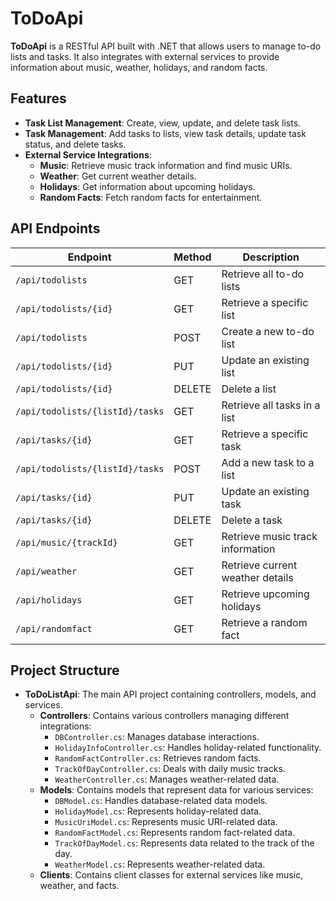 # ToDoApi

**ToDoApi** is a RESTful API built with .NET that allows users to manage to-do lists and tasks. It also integrates with external services to provide information about music, weather, holidays, and random facts.

## Features
- **Task List Management**: Create, view, update, and delete task lists.
- **Task Management**: Add tasks to lists, view task details, update task status, and delete tasks.
- **External Service Integrations**:
  - **Music**: Retrieve music track information and find music URIs.
  - **Weather**: Get current weather details.
  - **Holidays**: Get information about upcoming holidays.
  - **Random Facts**: Fetch random facts for entertainment.

## API Endpoints

| Endpoint                         | Method | Description                     |
|----------------------------------|--------|---------------------------------|
| `/api/todolists`                 | GET    | Retrieve all to-do lists        |
| `/api/todolists/{id}`            | GET    | Retrieve a specific list        |
| `/api/todolists`                 | POST   | Create a new to-do list         |
| `/api/todolists/{id}`            | PUT    | Update an existing list         |
| `/api/todolists/{id}`            | DELETE | Delete a list                   |
| `/api/todolists/{listId}/tasks`  | GET    | Retrieve all tasks in a list    |
| `/api/tasks/{id}`                | GET    | Retrieve a specific task        |
| `/api/todolists/{listId}/tasks`  | POST   | Add a new task to a list        |
| `/api/tasks/{id}`                | PUT    | Update an existing task         |
| `/api/tasks/{id}`                | DELETE | Delete a task                   |
| `/api/music/{trackId}`           | GET    | Retrieve music track information|
| `/api/weather`                   | GET    | Retrieve current weather details|
| `/api/holidays`                  | GET    | Retrieve upcoming holidays      |
| `/api/randomfact`                | GET    | Retrieve a random fact          |

## Project Structure

- **ToDoListApi**: The main API project containing controllers, models, and services.
  - **Controllers**: Contains various controllers managing different integrations:
    - `DBController.cs`: Manages database interactions.
    - `HolidayInfoController.cs`: Handles holiday-related functionality.
    - `RandomFactController.cs`: Retrieves random facts.
    - `TrackOfDayController.cs`: Deals with daily music tracks.
    - `WeatherController.cs`: Manages weather-related data.
  - **Models**: Contains models that represent data for various services:
    - `DBModel.cs`: Handles database-related data models.
    - `HolidayModel.cs`: Represents holiday-related data.
    - `MusicUriModel.cs`: Represents music URI-related data.
    - `RandomFactModel.cs`: Represents random fact-related data.
    - `TrackOfDayModel.cs`: Represents data related to the track of the day.
    - `WeatherModel.cs`: Represents weather-related data.
  - **Clients**: Contains client classes for external services like music, weather, and facts.
